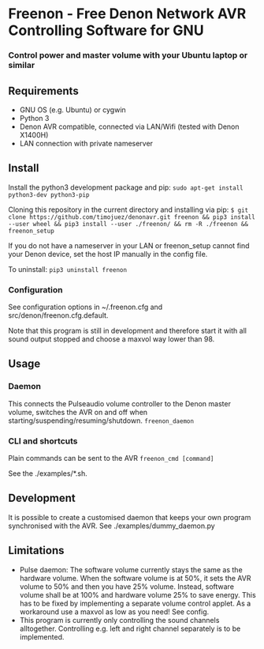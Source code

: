 # Freenon - Free Denon Network AVR Controlling Software for GNU
### Control power and master volume with your Ubuntu laptop or similar

## Requirements
- GNU OS (e.g. Ubuntu) or cygwin
- Python 3
- Denon AVR compatible, connected via LAN/Wifi (tested with Denon X1400H)
- LAN connection with private nameserver


## Install

Install the python3 development package and pip:
`sudo apt-get install python3-dev python3-pip`

Cloning this repository in the current directory and installing via pip:
`$ git clone https://github.com/timojuez/denonavr.git freenon && pip3 install --user wheel && pip3 install --user ./freenon/ && rm -R ./freenon && freenon_setup`

If you do not have a nameserver in your LAN or freenon_setup cannot find your Denon device, set the 
host IP manually in the config file.

To uninstall: `pip3 uninstall freenon`


### Configuration
See configuration options in ~/.freenon.cfg and src/denon/freenon.cfg.default.

Note that this program is still in development and therefore start it with all sound output stopped and choose a maxvol way lower than 98.


## Usage

### Daemon
This connects the Pulseaudio volume controller to the Denon master volume, switches the AVR on and off when starting/suspending/resuming/shutdown.
`freenon_daemon`


### CLI and shortcuts
Plain commands can be sent to the AVR
`freenon_cmd [command]`

See the ./examples/*.sh.


## Development
It is possible to create a customised daemon that keeps your own program synchronised with the AVR.
See ./examples/dummy_daemon.py


## Limitations
- Pulse daemon: The software volume currently stays the same as the hardware volume. When the software volume is at 50%, it sets the AVR volume to 50% and then you have 25% volume. Instead, software volume shall be at 100% and hardware volume 25% to save energy. This has to be fixed by implementing a separate volume control applet. As a workaround use a maxvol as low as you need! See config.
- This program is currently only controlling the sound channels alltogether. Controlling e.g. left and right channel separately is to be implemented.

